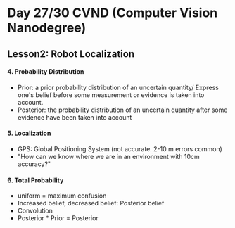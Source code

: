 # Day 27/30 CVND (Computer Vision Nanodegree)
## Lesson2: Robot Localization 

#### 4. Probability Distribution
- Prior: a prior probability distribution of an uncertain quantity/ Express one's belief before some measurement or evidence is taken into account.
- Posterior: the probability distribution of an uncertain quantity after some evidence have been taken into account

#### 5. Localization 
- GPS: Global Positioning System (not accurate. 2-10 m errors common) 
- "How can we know where we are in an environment with 10cm accuracy?" 

#### 6. Total Probability 
- uniform = maximum confusion 
- Increased belief, decreased belief: Posterior belief
- Convolution 
- Posterior * Prior = Posterior 
